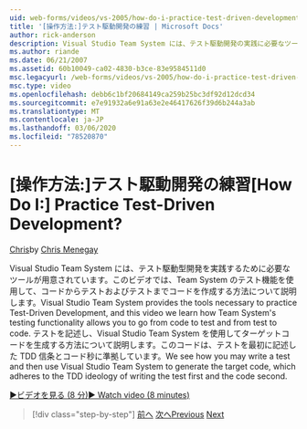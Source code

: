 ```yaml
---
uid: web-forms/videos/vs-2005/how-do-i-practice-test-driven-development
title: '[操作方法:]テスト駆動開発の練習 | Microsoft Docs'
author: rick-anderson
description: Visual Studio Team System には、テスト駆動開発の実践に必要なツールが用意されています。このビデオでは、Team System のテスト機能について説明します。
ms.author: riande
ms.date: 06/21/2007
ms.assetid: 60b10049-ca02-4830-b3ce-83e9584511d0
msc.legacyurl: /web-forms/videos/vs-2005/how-do-i-practice-test-driven-development
msc.type: video
ms.openlocfilehash: debb6c1bf20684149ca259b25bc3df92d12dcd34
ms.sourcegitcommit: e7e91932a6e91a63e2e46417626f39d6b244a3ab
ms.translationtype: MT
ms.contentlocale: ja-JP
ms.lasthandoff: 03/06/2020
ms.locfileid: "78520870"
---
```

# <a name="how-do-i-practice-test-driven-development"></a><span data-ttu-id="7c580-104">[操作方法:]テスト駆動開発の練習</span><span class="sxs-lookup"><span data-stu-id="7c580-104">[How Do I:] Practice Test-Driven Development?</span></span>

<span data-ttu-id="7c580-105">[Chris](https://twitter.com/CMenegay)</span><span class="sxs-lookup"><span data-stu-id="7c580-105">by [Chris Menegay](https://twitter.com/CMenegay)</span></span>

<span data-ttu-id="7c580-106">Visual Studio Team System には、テスト駆動型開発を実践するために必要なツールが用意されています。このビデオでは、Team System のテスト機能を使用して、コードからテストおよびテストまでコードを作成する方法について説明します。</span><span class="sxs-lookup"><span data-stu-id="7c580-106">Visual Studio Team System provides the tools necessary to practice Test-Driven Development, and this video we learn how Team System's testing functionality allows you to go from code to test and from test to code.</span></span> <span data-ttu-id="7c580-107">テストを記述し、Visual Studio Team System を使用してターゲットコードを生成する方法について説明します。このコードは、テストを最初に記述した TDD 信条とコード秒に準拠しています。</span><span class="sxs-lookup"><span data-stu-id="7c580-107">We see how you may write a test and then use Visual Studio Team System to generate the target code, which adheres to the TDD ideology of writing the test first and the code second.</span></span>

[<span data-ttu-id="7c580-108">&#9654;ビデオを見る (8 分)</span><span class="sxs-lookup"><span data-stu-id="7c580-108">&#9654; Watch video (8 minutes)</span></span>](https://channel9.msdn.com/Blogs/ASP-NET-Site-Videos/how-do-i-practice-test-driven-development)

> [!div class="step-by-step"]
> <span data-ttu-id="7c580-109">[前へ](how-do-i-write-code-more-quickly-with-unit-tests.md)
> [次へ](how-do-i-load-test-a-web-application.md)</span><span class="sxs-lookup"><span data-stu-id="7c580-109">[Previous](how-do-i-write-code-more-quickly-with-unit-tests.md)
[Next](how-do-i-load-test-a-web-application.md)</span></span>
